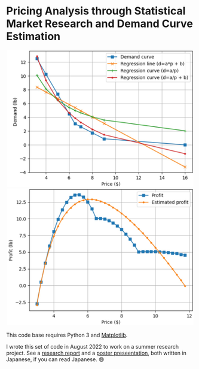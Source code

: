 # Pricing Analysis through Statistical Market Research and Demand Curve Estimation

<p align="center">
  <img src="images/demand-curve-regression.jpg" width="500" />
  <img src="images/profit.jpg" width="500" />
</p>

This code base requires Python 3 and [Matplotlib](https://matplotlib.org/). 

I wrote this set of code in August 2022 to work on a summer research project. See a [research report](./doc/research-report.pdf) and a [poster preseentation](./images/poster-presentation.jpg), both written in Japanese, if you can read Japanese. :smile: 

